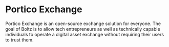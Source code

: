 # Portico Exchange

Portico Exchange is an open-source exchange solution for everyone. The goal of Boltz is to allow tech entrepreneurs as well as technically capable individuals to operate a digital asset exchange without requiring their users to trust them.
